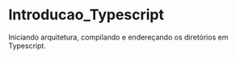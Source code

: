 # Introducao_Typescript
Iniciando arquitetura, compilando e endereçando os diretórios em Typescript.
